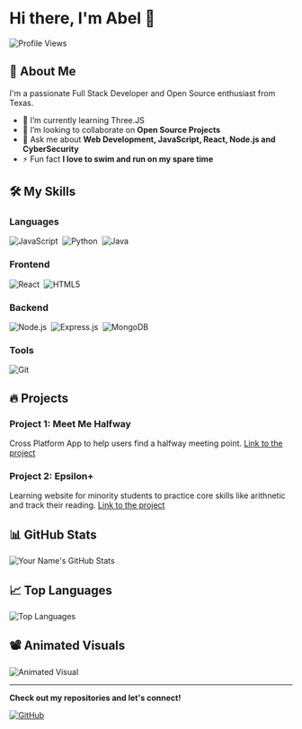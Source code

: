 # Hi there, I'm Abel 👋

![Profile Views](https://komarev.com/ghpvc/?username=your-username&color=blue)

## 🚀 About Me
I'm a passionate Full Stack Developer and Open Source enthusiast from Texas.

- 🌱 I’m currently learning Three.JS
- 👯 I’m looking to collaborate on **Open Source Projects**
- 💬 Ask me about **Web Development, JavaScript, React, Node.js and CyberSecurity**
- ⚡ Fun fact **I love to swim and run on my spare time**

## 🛠️ My Skills

### Languages
![JavaScript](https://img.shields.io/badge/-JavaScript-05122A?style=flat&logo=javascript)&nbsp;
![Python](https://img.shields.io/badge/-Python-05122A?style=flat&logo=python)&nbsp;
![Java](https://img.shields.io/badge/-Java-05122A?style=flat&logo=java)&nbsp;

### Frontend
![React](https://img.shields.io/badge/-React-05122A?style=flat&logo=react)&nbsp;
![HTML5](https://img.shields.io/badge/-HTML5-05122A?style=flat&logo=html5)&nbsp;

### Backend
![Node.js](https://img.shields.io/badge/-Node.js-05122A?style=flat&logo=node.js)&nbsp;
![Express.js](https://img.shields.io/badge/-Express.js-05122A?style=flat&logo=express)&nbsp;
![MongoDB](https://img.shields.io/badge/-MongoDB-05122A?style=flat&logo=mongodb)&nbsp;

### Tools
![Git](https://img.shields.io/badge/-Git-05122A?style=flat&logo=git)&nbsp;

## 🔥 Projects

### Project 1: Meet Me Halfway
Cross Platform App to help users find a halfway meeting point. [Link to the project](https://github.com/your-username/project-name)

### Project 2: Epsilon+
Learning website for minority students to practice core skills like arithnetic and track their reading. [Link to the project](https://github.com/codeBender31/Meet-Me-Halfway)

## 📊 GitHub Stats
![Your Name's GitHub Stats](https://github-readme-stats.vercel.app/api?username=codeBender31&show_icons=true&theme=radical)

## 📈 Top Languages
![Top Languages](https://github-readme-stats.vercel.app/api/top-langs/?username=codeBender31&layout=compact&theme=radical)

## 📽️ Animated Visuals
![Animated Visual](https://media.giphy.com/media/26ufdipQqU2lhNA4g/giphy.gif)

---

**Check out my repositories and let's connect!**

[![GitHub](https://img.shields.io/badge/GitHub-100000?style=for-the-badge&logo=github&logoColor=white)](https://github.com/codeBender31)
